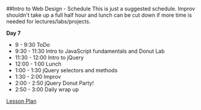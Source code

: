 

##Intro to Web Design - Schedule
This is just a suggested schedule. Improv shouldn't take up a full half hour and lunch can be cut down if more time is needed for lectures/labs/projects.

**Day 7**
+ 9 - 9:30 ToDo
+ 9:30 - 11:30 Intro to JavaScript fundamentals and Donut Lab
+ 11:30 - 12:00 Intro to jQuery
+ 12:00 - 1:00 Lunch
+ 1:00 - 1:30 jQuery selectors and methods
+ 1:30 - 2:00 Improv
+ 2:00 - 2:50 jQuery Donut Party!
+ 2:50 - 3:00 Daily wrap up

[Lesson Plan](https://docs.google.com/a/flatironschool.com/document/d/1laKrypBmn3KwqP6dZIIOGFrvJ4x4ExPJDdV6VWpMYuY/edit)
